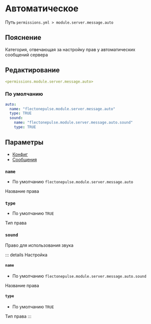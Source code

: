 # Автоматическое
Путь `permissions.yml > module.server.message.auto`

## Пояснение
Категория, отвечающая за настройку прав у автоматических сообщений сервера

## Редактирование
```yaml
<permissions.module.server.message.auto>
```

### По умолчанию
```yaml
auto:
  name: "flectonepulse.module.server.message.auto"
  type: TRUE
  sound:
    name: "flectonepulse.module.server.message.auto.sound"
    type: TRUE
```

## Параметры

- [Конфиг](/ru/config/module/server/messsage/auto/)
- [Сообщения](/ru/messages/ru_ru/module/server/message/auto/)

### `name`
- По умолчанию `flectonepulse.module.server.message.auto`

Название права

### `type`
- По умолчанию `TRUE`

Тип права

### `sound`

Право для использования звука

::: details Настройка
#### `name`
- По умолчанию `flectonepulse.module.server.message.auto.sound`

Название права

#### `type`
- По умолчанию `TRUE`

Тип права
:::

<!--@include: @/ru/parts/permission.md-->

